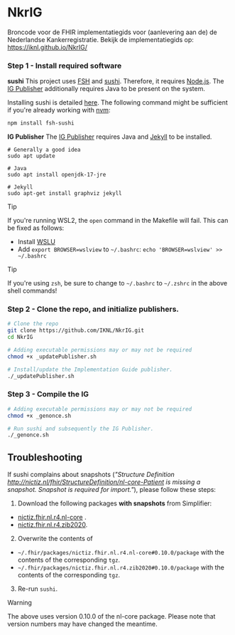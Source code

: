 # NkrIG
Broncode voor de FHIR implementatiegids voor (aanlevering aan de) de Nederlandse Kankerregistratie. Bekijk de implementatiegids op: https://iknl.github.io/NkrIG/

### Step 1 - Install required software
**sushi**
This project uses [FSH](https://hl7.org/fhir/uv/shorthand/) and [sushi](https://fshschool.org/docs/sushi/). Therefore, it requires [Node.js](https://nodejs.org/en). The [IG Publisher](https://confluence.hl7.org/display/FHIR/IG+Publisher+Documentation) additionally requires Java to be present on the system.

Installing sushi is detailed [here](https://fshschool.org/docs/sushi/installation/). The following command might be sufficient if you're already working with [nvm](https://github.com/nvm-sh/nvm?tab=readme-ov-file#intro):

```bash
npm install fsh-sushi
```
**IG Publisher**
The [IG Publisher](https://confluence.hl7.org/display/FHIR/IG+Publisher+Documentation) requires Java and [Jekyll](https://jekyllrb.com/docs/installation/ubuntu/) to be installed.

```
# Generally a good idea
sudo apt update

# Java
sudo apt install openjdk-17-jre

# Jekyll
sudo apt-get install graphviz jekyll
```

> [!TIP]
> If you're running WSL2, the `open` command in the Makefile will fail. This can be fixed as follows:
> - Install [WSLU](https://wslutiliti.es/wslu/install.html)
> - Add `export BROWSER=wslview` to `~/.bashrc`: `echo 'BROWSER=wslview' >> ~/.bashrc`

> [!TIP]
> If you're using `zsh`, be sure to change to `~/.bashrc` to `~/.zshrc` in the above shell commands!

### Step 2 - Clone the repo, and initialize publishers.

```bash
# Clone the repo
git clone https://github.com/IKNL/NkrIG.git
cd NkrIG

# Adding executable permissions may or may not be required
chmod +x _updatePublisher.sh

# Install/update the Implementation Guide publisher.
./_updatePublisher.sh
```

### Step 3 - Compile the IG

```bash
# Adding executable permissions may or may not be required
chmod +x _genonce.sh

# Run sushi and subsequently the IG Publisher.
./_genonce.sh
```

## Troubleshooting

If sushi complains about snapshots (_"Structure Definition http://nictiz.nl/fhir/StructureDefinition/nl-core-Patient is missing a snapshot. Snapshot is required for import."_), please follow these steps:

1. Download the following packages **with snapshots** from Simplifier:
  - [nictiz.fhir.nl.r4.nl-core](https://simplifier.net/packages/nictiz.fhir.nl.r4.nl-core) .
  - [nictiz.fhir.nl.r4.zib2020](https://simplifier.net/packages/nictiz.fhir.nl.r4.zib2020).
2. Overwrite the contents of
  - `~/.fhir/packages/nictiz.fhir.nl.r4.nl-core#0.10.0/package` with the contents of the corresponding `tgz`.
  - `~/.fhir/packages/nictiz.fhir.nl.r4.zib2020#0.10.0/package` with the contents of the corresponding `tgz`.
3. Re-run `sushi`.


> [!warning]
> The above uses version 0.10.0 of the nl-core package. Please note that version numbers may have changed the meantime.
